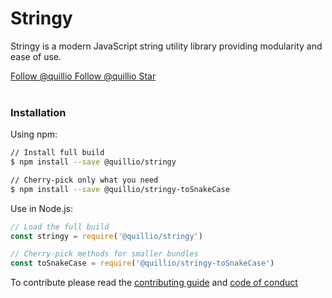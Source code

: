 # Stringy

Stringy is a modern JavaScript string utility library providing modularity and ease of use. 

<div class="social-buttons">
    <a href="https://twitter.com/Quillio_io" class="btn twitter-follow-btn">
        <i></i>
        <span class="label">Follow @quillio</span>
    </a>
    <a href="https://github.com/quillio" class="btn gh-follow-btn">
        <i></i>
        <span class="label">Follow @quillio</span>
    </a>
    <a href="https://github.com/quillio/stringy" class="btn gh-follow-btn">
        <i></i>
        <span class="label">Star</span>
    </a>
</div>
<br>


### Installation  

Using npm:
```sh
// Install full build
$ npm install --save @quillio/stringy

// Cherry-pick only what you need
$ npm install --save @quillio/stringy-toSnakeCase
```

Use in Node.js: 
```js
// Load the full build
const stringy = require('@quillio/stringy')

// Cherry-pick methods for smaller bundles
const toSnakeCase = require('@quillio/stringy-toSnakeCase')
```

To contribute please read the
[contributing guide](https://github.com/quillio/stringy/blob/master/CONTRIBUTING.md) and
[code of conduct](https://github.com/quillio/stringy/blob/master/CODE_OF_CONDUCT.md)

[ci]: https://travis-ci.org/Quillio/stringy
[ci-badge]: https://travis-ci.org/Quillio/stringy.svg?branch=master

[issues]: https://github.com/Quillio/stringy/issues
[issues-badge]: https://img.shields.io/github/issues/Quillio/stringy.svg

[waffle]: http://waffle.io/Quillio/stringy
[waffle-badge]: https://img.shields.io/waffle/label/Quillio/stringy.svg

[npm]: https://www.npmjs.com/package/@quillio/stringy
[npm-badge]: https://img.shields.io/npm/v/stringy.svg?style=flat

[code-cov]: https://coveralls.io/github/Quillio/stringy
[code-cov-badge]: https://coveralls.io/repos/github/Quillio/stringy/badge.svg